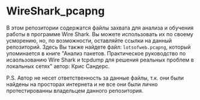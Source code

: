 # WireShark_pcapng

В этом репозитории содержатся файлы захвата для анализа и обучения работы в программе Wire Shark. Вы можете использовать их по своему усморению, но, по возможности, оставляйте ссылки на данный репозиторий.
Здесь Вы также найдете файл: `lotsofweЬ.pcapng`, который упоминается в книге "Анализ пакетов. Практическое руководство по исаользованию Wire Shark и tcpdump для решения реальных проблем в локальных сетях" автор: Крис Сандерс. 

P.S. Автор не несет ответственность за данные файлы, т.к. они были найдены на просторах интернета и не все они были лично протестированны владельцем данного репозитория.
